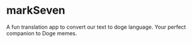 # markSeven

 A fun translation app to convert our text to doge language. Your perfect companion to Doge memes.
